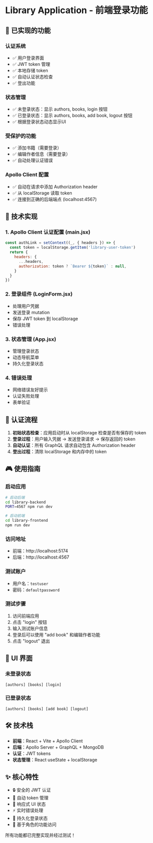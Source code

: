 # Library Application - 前端登录功能

## 🚀 已实现的功能

### 认证系统
- ✅ 用户登录界面
- ✅ JWT token 管理
- ✅ 本地存储 token
- ✅ 自动认证状态检查
- ✅ 登出功能

### 状态管理
- ✅ 未登录状态：显示 authors, books, login 按钮
- ✅ 已登录状态：显示 authors, books, add book, logout 按钮
- ✅ 根据登录状态动态显示UI

### 受保护的功能
- ✅ 添加书籍（需要登录）
- ✅ 编辑作者信息（需要登录）
- ✅ 自动处理认证错误

### Apollo Client 配置
- ✅ 自动在请求中添加 Authorization header
- ✅ 从 localStorage 读取 token
- ✅ 连接到正确的后端端点 (localhost:4567)

## 🔧 技术实现

### 1. Apollo Client 认证配置 (main.jsx)
```javascript
const authLink = setContext((_, { headers }) => {
  const token = localStorage.getItem('library-user-token')
  return {
    headers: {
      ...headers,
      authorization: token ? `Bearer ${token}` : null,
    }
  }
})
```

### 2. 登录组件 (LoginForm.jsx)
- 处理用户凭据
- 发送登录 mutation
- 保存 JWT token 到 localStorage
- 错误处理

### 3. 状态管理 (App.jsx)
- 管理登录状态
- 动态导航菜单
- 持久化登录状态

### 4. 错误处理
- 网络错误友好提示
- 认证失败处理
- 表单验证

## 🔐 认证流程

1. **初始状态检查**：应用启动时从 localStorage 检查是否有保存的 token
2. **登录过程**：用户输入凭据 → 发送登录请求 → 保存返回的 token
3. **自动认证**：所有 GraphQL 请求自动包含 Authorization header
4. **登出过程**：清除 localStorage 和内存中的 token

## 🎮 使用指南

### 启动应用
```bash
# 启动后端
cd library-backend
PORT=4567 npm run dev

# 启动前端
cd library-frontend
npm run dev
```

### 访问地址
- 前端：http://localhost:5174
- 后端：http://localhost:4567

### 测试账户
- 用户名：`testuser`
- 密码：`defaultpassword`

### 测试步骤
1. 访问前端应用
2. 点击 "login" 按钮
3. 输入测试账户信息
4. 登录后可以使用 "add book" 和编辑作者功能
5. 点击 "logout" 退出

## 📱 UI 界面

### 未登录状态
```
[authors] [books] [login]
```

### 已登录状态
```
[authors] [books] [add book] [logout]
```

## 🛠️ 技术栈

- **前端**：React + Vite + Apollo Client
- **后端**：Apollo Server + GraphQL + MongoDB
- **认证**：JWT tokens
- **状态管理**：React useState + localStorage

## ✨ 核心特性

- 🔒 安全的 JWT 认证
- 🔄 自动 token 管理
- 📱 响应式 UI 状态
- ⚡ 实时错误处理
- 💾 持久化登录状态
- 🎯 基于角色的功能访问

所有功能都已完整实现并经过测试！
